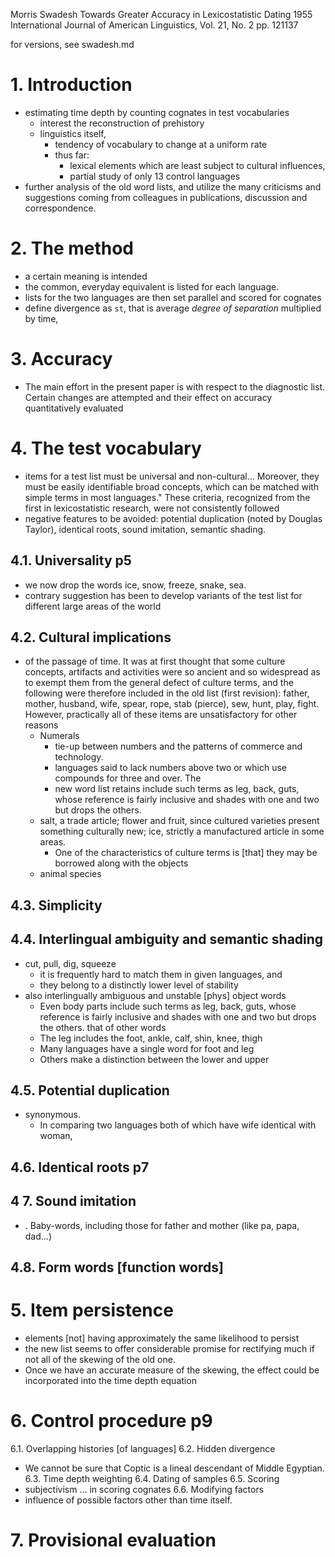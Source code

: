 Morris Swadesh
Towards Greater Accuracy in Lexicostatistic Dating
1955 International Journal of American Linguistics, Vol. 21, No. 2 pp. 121137

for versions, see swadesh.md

# 1. Introduction

* estimating time depth by counting cognates in test vocabularies
  * interest the reconstruction of prehistory
  * linguistics itself,
    * tendency of vocabulary to change at a uniform rate
    * thus far:
      * lexical elements which are least subject to cultural influences,
      * partial study of only 13 control languages
* further analysis of the old word lists, and utilize the many criticisms and
  suggestions coming from colleagues in publications, discussion and
  correspondence.

# 2. The method

* a certain meaning is intended
* the common, everyday equivalent is listed for each language.
* lists for the two languages are then set parallel and scored for cognates
* define divergence as `st`, that is average _degree of separation_ multiplied by time,

# 3. Accuracy

* The main effort in the present paper is with respect to the diagnostic list.
  Certain changes are attempted and their effect on accuracy quantitatively
  evaluated

# 4. The test vocabulary

* items for a test list must be universal and non-cultural... Moreover, they
  must be easily identifiable broad concepts, which can be matched with
  simple terms in most languages."  These criteria, recognized from the first
  in lexicostatistic research, were not consistently followed
* negative features to be avoided: potential duplication (noted by Douglas
  Taylor), identical roots, sound imitation, semantic shading.

## 4.1. Universality p5

* we now drop the words ice, snow, freeze, snake, sea.
* contrary suggestion has been to develop variants of the test list for
  different large areas of the world

## 4.2. Cultural implications

* of the passage of time. It was at first thought that some culture concepts,
  artifacts and activities were so ancient and so widespread as to exempt them
  from the general defect of culture terms, and the following were therefore
  included in the old list (first revision): father, mother, husband, wife,
  spear, rope, stab (pierce), sew, hunt, play, fight. However, practically
  all of these items are unsatisfactory for other reasons
  * Numerals
    * tie-up between numbers and the patterns of commerce and technology.
    * languages said to lack numbers above two or which use compounds for three
      and over. The
    * new word list retains include such terms as leg, back, guts, whose
      reference is fairly inclusive and shades with one and two but drops the
      others.
  * salt, a trade article; flower and fruit, since cultured varieties present
    something culturally new; ice, strictly a manufactured article in some
    areas.
    * One of the characteristics of culture terms is [that] they may be
      borrowed along with the objects
  * animal species

## 4.3. Simplicity

## 4.4. Interlingual ambiguity and semantic shading

* cut, pull, dig, squeeze
  * it is frequently hard to match them in given languages, and
  * they belong to a distinctly lower level of stability
* also interlingually ambiguous and unstable [phys] object words
  * Even body parts include such terms as leg, back, guts, whose
    reference is fairly inclusive and shades with one and two but drops the
    others.  that of other words
  * The leg includes the foot, ankle, calf, shin, knee, thigh
  * Many languages have a single word for foot and leg
  * Others make a distinction between the lower and upper

## 4.5. Potential duplication

* synonymous.
  * In comparing two languages both of which have wife identical with woman,

## 4.6. Identical roots p7

## 4 7. Sound imitation

* . Baby-words, including those for father and mother (like pa, papa, dad...)

## 4.8. Form words [function words]

# 5. Item persistence

* elements [not] having approximately the same likelihood to persist
* the new list seems to offer considerable promise for rectifying much if not
  all of the skewing of the old one.
* Once we have an accurate measure of the skewing, the effect could be
  incorporated into the time depth equation

# 6. Control procedure p9

6.1. Overlapping histories [of languages]
6.2. Hidden divergence
  * We cannot be sure that Coptic is a lineal descendant of Middle Egyptian.
6.3. Time depth weighting
6.4. Dating of samples
6.5. Scoring
  * subjectivism ... in scoring cognates
6.6. Modifying factors
  * influence of possible factors other than time itself.

# 7. Provisional evaluation
